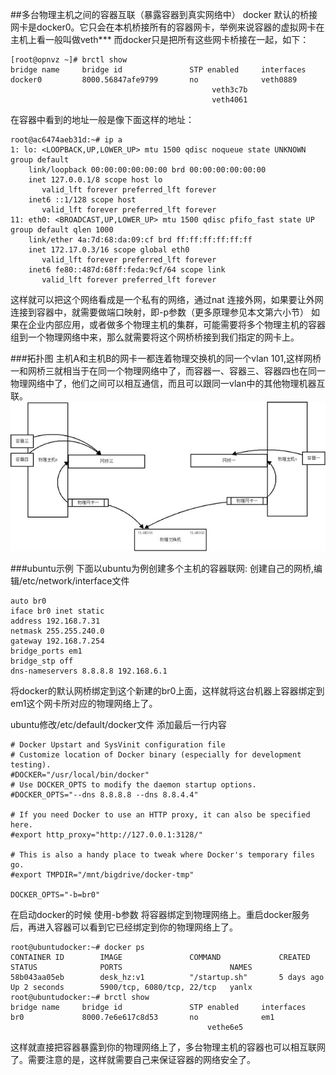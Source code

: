 ##多台物理主机之间的容器互联（暴露容器到真实网络中）
docker 默认的桥接网卡是docker0。它只会在本机桥接所有的容器网卡，举例来说容器的虚拟网卡在主机上看一般叫做veth***  而docker只是把所有这些网卡桥接在一起，如下：
```
[root@opnvz ~]# brctl show
bridge name     bridge id               STP enabled     interfaces
docker0         8000.56847afe9799       no              veth0889
                                             veth3c7b
                                             veth4061
```
在容器中看到的地址一般是像下面这样的地址：
```
root@ac6474aeb31d:~# ip a
1: lo: <LOOPBACK,UP,LOWER_UP> mtu 1500 qdisc noqueue state UNKNOWN group default
    link/loopback 00:00:00:00:00:00 brd 00:00:00:00:00:00
    inet 127.0.0.1/8 scope host lo
       valid_lft forever preferred_lft forever
    inet6 ::1/128 scope host
       valid_lft forever preferred_lft forever
11: eth0: <BROADCAST,UP,LOWER_UP> mtu 1500 qdisc pfifo_fast state UP group default qlen 1000
    link/ether 4a:7d:68:da:09:cf brd ff:ff:ff:ff:ff:ff
    inet 172.17.0.3/16 scope global eth0
       valid_lft forever preferred_lft forever
    inet6 fe80::487d:68ff:feda:9cf/64 scope link
       valid_lft forever preferred_lft forever
```
这样就可以把这个网络看成是一个私有的网络，通过nat 连接外网，如果要让外网连接到容器中，就需要做端口映射，即-p参数（更多原理参见本文第六小节）
如果在企业内部应用，或者做多个物理主机的集群，可能需要将多个物理主机的容器组到一个物理网络中来，那么就需要将这个网桥桥接到我们指定的网卡上。

###拓扑图
主机A和主机B的网卡一都连着物理交换机的同一个vlan 101,这样网桥一和网桥三就相当于在同一个物理网络中了，而容器一、容器三、容器四也在同一物理网络中了，他们之间可以相互通信，而且可以跟同一vlan中的其他物理机器互联。
![物理拓扑图](../_images/container_connect_topology.png)

###ubuntu示例
下面以ubuntu为例创建多个主机的容器联网:
创建自己的网桥,编辑/etc/network/interface文件
```
auto br0
iface br0 inet static
address 192.168.7.31
netmask 255.255.240.0
gateway 192.168.7.254
bridge_ports em1
bridge_stp off
dns-nameservers 8.8.8.8 192.168.6.1
```
将docker的默认网桥绑定到这个新建的br0上面，这样就将这台机器上容器绑定到em1这个网卡所对应的物理网络上了。

ubuntu修改/etc/default/docker文件 添加最后一行内容

```
# Docker Upstart and SysVinit configuration file
# Customize location of Docker binary (especially for development testing).
#DOCKER="/usr/local/bin/docker"
# Use DOCKER_OPTS to modify the daemon startup options.
#DOCKER_OPTS="--dns 8.8.8.8 --dns 8.8.4.4"

# If you need Docker to use an HTTP proxy, it can also be specified here.
#export http_proxy="http://127.0.0.1:3128/"

# This is also a handy place to tweak where Docker's temporary files go.
#export TMPDIR="/mnt/bigdrive/docker-tmp"

DOCKER_OPTS="-b=br0"
```

在启动docker的时候 使用-b参数 将容器绑定到物理网络上。重启docker服务后，再进入容器可以看到它已经绑定到你的物理网络上了。

```
root@ubuntudocker:~# docker ps
CONTAINER ID        IMAGE               COMMAND             CREATED             STATUS              PORTS                        NAMES
58b043aa05eb        desk_hz:v1          "/startup.sh"       5 days ago          Up 2 seconds        5900/tcp, 6080/tcp, 22/tcp   yanlx
root@ubuntudocker:~# brctl show
bridge name     bridge id               STP enabled     interfaces
br0             8000.7e6e617c8d53       no              em1
                                            vethe6e5
```
这样就直接把容器暴露到你的物理网络上了，多台物理主机的容器也可以相互联网了。需要注意的是，这样就需要自己来保证容器的网络安全了。
